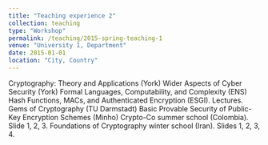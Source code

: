 ```yaml
---
title: "Teaching experience 2"
collection: teaching
type: "Workshop"
permalink: /teaching/2015-spring-teaching-1
venue: "University 1, Department"
date: 2015-01-01
location: "City, Country"
---
```


Cryptography: Theory and Applications (York)
Wider Aspects of Cyber Security (York)
Formal Languages, Computability, and Complexity (ENS)
Hash Functions, MACs, and Authenticated Encryption (ESGI). Lectures. 
Gems of Cryptography (TU Darmstadt)
Basic Provable Security of Public-Key Encryption Schemes (Minho)
Crypto-Co summer school (Colombia). Slide 1, 2, 3.
Foundations of Cryptography winter school (Iran). Slides 1, 2, 3, 4.


